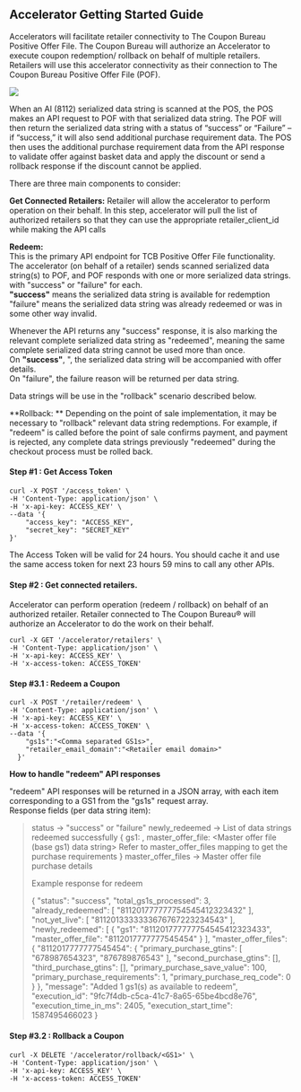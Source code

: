 ## Accelerator Getting Started Guide

Accelerators will facilitate retailer connectivity to The Coupon Bureau Positive Offer File. The Coupon Bureau will authorize an Accelerator to execute coupon redemption/ rollback on behalf of multiple retailers. Retailers will use this accelerator connectivity as their connection to The Coupon Bureau Positive Offer File (POF).  
  
![](https://d2bejab2nu51ww.cloudfront.net/imgs/accelerator_retailer_connectivity.png)

When an AI (8112) serialized data string is scanned at the POS, the POS makes an API request to POF with that serialized data string. The POF will then return the serialized data string with a status of “success” or “Failure” – if “success,” it will also send additional purchase requirement data. The POS then uses the additional purchase requirement data from the API response to validate offer against basket data and apply the discount or send a rollback response if the discount cannot be applied.  
  

There are three main components to consider:  
  
**Get Connected Retailers:**
Retailer will allow the accelerator to perform operation on their behalf. In this step, accelerator will pull the list of authorized retailers so that they can use the appropriate retailer_client_id while making the API calls  
  
**Redeem:**  
This is the primary API endpoint for TCB Positive Offer File functionality. The accelerator (on behalf of a retailer) sends scanned serialized data string(s) to POF, and POF responds with one or more serialized data strings. with "success" or "failure" for each.  
**"success"** means the serialized data string is available for redemption  
"failure" means the serialized data string was already redeemed or was in some other way invalid.  
  
Whenever the API returns any "success" response, it is also marking the relevant complete serialized data string as "redeemed", meaning the same complete serialized data string cannot be used more than once.  
On **"success"**, ", the serialized data string will be accompanied with offer details.  
On "failure", the failure reason will be returned per data string.  
  
Data strings will be use in the "rollback" scenario described below.  
  
**Rollback: ** 
Depending on the point of sale implementation, it may be necessary to "rollback" relevant data string redemptions. For example, if "redeem" is called before the point of sale confirms payment, and payment is rejected, any complete data strings previously "redeemed" during the checkout process must be rolled back.  
  

#### Step #1 : Get Access Token

    curl -X POST '/access_token' \
    -H 'Content-Type: application/json' \
    -H 'x-api-key: ACCESS_KEY' \
    --data '{ 
        "access_key": "ACCESS_KEY", 
        "secret_key": "SECRET_KEY" 
    }'

The Access Token will be valid for 24 hours. You should cache it and use the same access token for next 23 hours 59 mins to call any other APIs.

#### Step #2 : Get connected retailers.

  
Accelerator can perform operation (redeem / rollback) on behalf of an authorized retailer. Retailer connected to The Coupon Bureau® will authorize an Accelerator to do the work on their behalf.  

    curl -X GET '/accelerator/retailers' \
    -H 'Content-Type: application/json' \
    -H 'x-api-key: ACCESS_KEY' \
    -H 'x-access-token: ACCESS_TOKEN'    

       

####   Step #3.1 : Redeem a Coupon  
  

    curl -X POST '/retailer/redeem' \
    -H 'Content-Type: application/json' \
    -H 'x-api-key: ACCESS_KEY' \
    -H 'x-access-token: ACCESS_TOKEN' \
    --data '{
        "gs1s":"<Comma separated GS1s>",
        "retailer_email_domain":"<Retailer email domain>"
      }' 

                 

**How to handle "redeem" API responses**  
  
"redeem" API responses will be returned in a JSON array, with each item corresponding to a GS1 from the "gs1s" request array.  
Response fields (per data string item):

  

> status -> "success" or "failure"   newly_redeemed -> List of data
> strings redeemed successfully
>           {
>             gs1: <data string redeemed>,
>             master_offer_file: <Master offer file (base gs1) data string> Refer to master_offer_files mapping to get the purchase
> requirements
>           }   master_offer_files -> Master offer file purchase details
> 
> 
> Example response for redeem
> 
> {   "status": "success",   "total_gs1s_processed": 3,  
> "already_redeemed": [
>       "811201777777754545412323432"   ],   "not_yet_live": [
>       "8112013333333676767223234543"   ],   "newly_redeemed": [
>       {
>           "gs1": "811201777777754545412323433",
>           "master_offer_file": "8112017777777545454"
>       }   ],   "master_offer_files": {
>       "8112017777777545454": {
>           "primary_purchase_gtins": [
>               "678987654323",
>               "876789876543"
>           ],
>           "second_purchase_gtins": [],
>           "third_purchase_gtins": [],
>           "primary_purchase_save_value": 100,
>           "primary_purchase_requirements": 1,
>           "primary_purchase_req_code": 0
>       }   },   "message": "Added 1 gs1(s) as available to redeem",   "execution_id": "9fc7f4db-c5ca-41c7-8a65-65be4bcd8e76",  
> "execution_time_in_ms": 2405,   "execution_start_time": 1587495466023
> }

        
        

####   Step #3.2 : Rollback a Coupon  
  

    curl -X DELETE '/accelerator/rollback/<GS1>' \
    -H 'Content-Type: application/json' \
    -H 'x-api-key: ACCESS_KEY' \
    -H 'x-access-token: ACCESS_TOKEN'

<!--stackedit_data:
eyJoaXN0b3J5IjpbLTEyMjY0NjI1OTMsLTEyODQxMzU1NzUsMT
MyOTkzMTI1MiwtODM4MDk0MTMzLC0xMzI3MDg2NTMwLC0xNTAw
MjMyMTM1LDkxNjIyNjA5NCwtMTc2OTUzNjE0NiwtMTYwMzE0OD
A1MywtOTkxMTI2NDM5LDIwMzE5OTY5ODMsLTUyODk2NTQ0OSwt
NzE3MjYwMjc4LDExNjAxMzE5MzYsMTUxNjY0NjQ3Nyw0MDk4ND
A4ODQsLTkyMjQzNDU5Nl19
-->